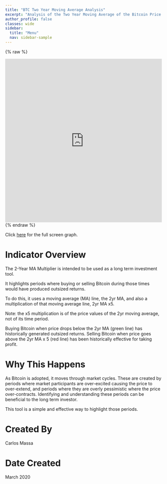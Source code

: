 ```yaml
---
title: "BTC Two Year Moving Average Analysis"
excerpt: "Analysis of the Two Year Moving Average of the Bitcoin Price "
author_profile: false
classes: wide
sidebar:
  title: "Menu"
  nav: sidebar-sample
---
```


{% raw %}
<iframe id="igraph" scrolling="no" style="border:none;" seamless="seamless" src="https://carlosmassa.github.io/plots/MA730.html" height="525" width="100%"></iframe>
{% endraw %}

Click [here](https://carlosmassa.github.io/plots/MA730.html "Full Screen MA70 Analysis") for the full screen graph.

# Indicator Overview 

The 2-Year MA Multiplier is intended to be used as a long term investment tool.

It highlights periods where buying or selling Bitcoin during those times would have produced outsized returns.

To do this, it uses a moving average (MA) line, the 2yr MA, and also a multiplication of that moving average line, 2yr MA x5.

Note: the x5 multiplication is of the price values of the 2yr moving average, not of its time period.

Buying Bitcoin when price drops below the 2yr MA (green line) has historically generated outsized returns. Selling Bitcoin when price goes above the 2yr MA x 5 (red line) has been historically effective for taking profit.

# Why This Happens

As Bitcoin is adopted, it moves through market cycles. These are created by periods where market participants are over-excited causing the price to over-extend, and periods where they are overly pessimistic where the price over-contracts. Identifying and understanding these periods can be beneficial to the long term investor.

This tool is a simple and effective way to highlight those periods.

# Created By

Carlos Massa

# Date Created

March 2020
